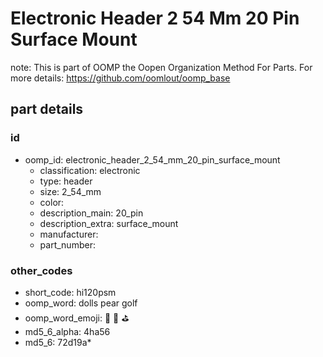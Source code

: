 # Electronic Header 2 54 Mm 20 Pin Surface Mount  

note: This is part of OOMP the Oopen Organization Method For Parts. For more details: https://github.com/oomlout/oomp_base

##  part details





### id
* oomp_id: electronic_header_2_54_mm_20_pin_surface_mount
  * classification: electronic
  * type: header
  * size: 2_54_mm
  * color: 
  * description_main: 20_pin
  * description_extra: surface_mount
  * manufacturer: 
  * part_number: 

### other_codes
* short_code: hi120psm
* oomp_word: dolls pear golf
* oomp_word_emoji: :dolls: :pear: :golf:
* md5_6_alpha: 4ha56
* md5_6: 72d19a* 